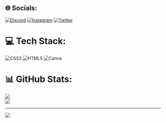 ## 🌐 Socials:
[![Discord](https://img.shields.io/badge/Discord-%237289DA.svg?logo=discord&logoColor=white)](https://discord.gg/dufz#0001) [![Instagram](https://img.shields.io/badge/Instagram-%23E4405F.svg?logo=Instagram&logoColor=white)](https://instagram.com/dudda_ar) [![Twitter](https://img.shields.io/badge/Twitter-%231DA1F2.svg?logo=Twitter&logoColor=white)](https://twitter.com/dufzinha) 

# 💻 Tech Stack:
![CSS3](https://img.shields.io/badge/css3-%231572B6.svg?style=flat&logo=css3&logoColor=white) ![HTML5](https://img.shields.io/badge/html5-%23E34F26.svg?style=flat&logo=html5&logoColor=white) ![Canva](https://img.shields.io/badge/Canva-%2300C4CC.svg?style=flat&logo=Canva&logoColor=white)
# 📊 GitHub Stats:
![](https://github-readme-stats.vercel.app/api?username=Dufzinha&theme=jolly&hide_border=false&include_all_commits=true&count_private=false)<br/> 
![](https://github-readme-streak-stats.herokuapp.com/?user=Dufzinha&theme=jolly&hide_border=false)<br/>

---
[![](https://visitcount.itsvg.in/api?id=Dufzinha&label=Profile%20Views&color=0&icon=2&pretty=true)](https://visitcount.itsvg.in)
